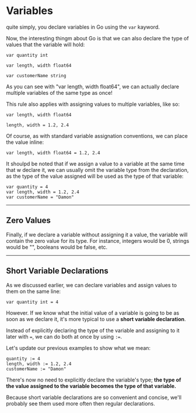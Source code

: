 # Variables

quite simply, you declare variables in Go using the `var` kayword.

Now, the interesting thingm about Go is that we can also declare the type of values that the variable will hold:

```
var quantity int

var length, width float64

var customerName string
```

As you can see with "var length, width float64", we can actually declare multiple variables of the same type as once!

This rule also applies with assigning values to multiple variables, like so:

```
var length, width float64

length, width = 1.2, 2.4
```

Of course, as with standard variable assignation conventions, we can place the value inline:

```
var length, width float64 = 1.2, 2.4
```

It shoulpd be noted that if we assign a value to a variable at the same time that w declare it, we can usually omit the variable type from the declaration, as the type of the value assigned will be used as the type of that variable:

```
var quantity = 4
var length, width = 1.2, 2.4
var customerName = "Damon"
```

---

## Zero Values

Finally, if we declare a variable without assigning it a value, the variable will contain the zero value for its type. For instance, integers would be 0, strings would be "", booleans would be false, etc.

---

## Short Variable Declarations

As we discussed earlier, we can declare variables and assign values to them on the same line:

```
var quantity int = 4
```

However. If we know what the initial value of a variable is going to be as soon as we declare it, it's more typical to use a **short variable declaration**.

Instead of explicitly declaring the type of the variable and assigning to it later with `=`, we can do both at once by using `:=`.

Let's update our previous examples to show what we mean:

```
quantity := 4
length, width := 1.2, 2.4
customerName := "Damon"
```

There's now no need to explicitly declare the variable's type; **the type of the value assigned to the variable becomes the type of that variable.**

Because short variable declarations are so convenient and concise, we'll probably see them used more often then regular declarations.
